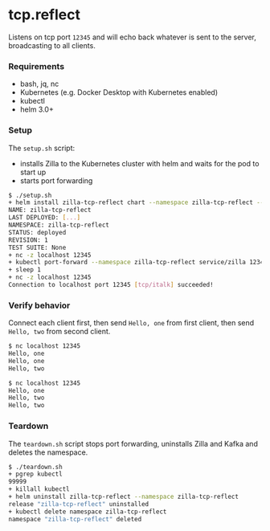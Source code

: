 # tcp.reflect

Listens on tcp port `12345` and will echo back whatever is sent to the server, broadcasting to all clients.

### Requirements

- bash, jq, nc
- Kubernetes (e.g. Docker Desktop with Kubernetes enabled)
- kubectl
- helm 3.0+

### Setup

The `setup.sh` script:
- installs Zilla to the Kubernetes cluster with helm and waits for the pod to start up
- starts port forwarding

```bash
$ ./setup.sh
+ helm install zilla-tcp-reflect chart --namespace zilla-tcp-reflect --create-namespace --wait
NAME: zilla-tcp-reflect
LAST DEPLOYED: [...]
NAMESPACE: zilla-tcp-reflect
STATUS: deployed
REVISION: 1
TEST SUITE: None
+ nc -z localhost 12345
+ kubectl port-forward --namespace zilla-tcp-reflect service/zilla 12345
+ sleep 1
+ nc -z localhost 12345
Connection to localhost port 12345 [tcp/italk] succeeded!
```

### Verify behavior

Connect each client first, then send `Hello, one` from first client, then send `Hello, two` from second client.

```bash
$ nc localhost 12345
Hello, one
Hello, one
Hello, two
```

```bash
$ nc localhost 12345
Hello, one
Hello, two
Hello, two
```

### Teardown

The `teardown.sh` script stops port forwarding, uninstalls Zilla and Kafka and deletes the namespace.

```bash
$ ./teardown.sh
+ pgrep kubectl
99999
+ killall kubectl
+ helm uninstall zilla-tcp-reflect --namespace zilla-tcp-reflect
release "zilla-tcp-reflect" uninstalled
+ kubectl delete namespace zilla-tcp-reflect
namespace "zilla-tcp-reflect" deleted
```
